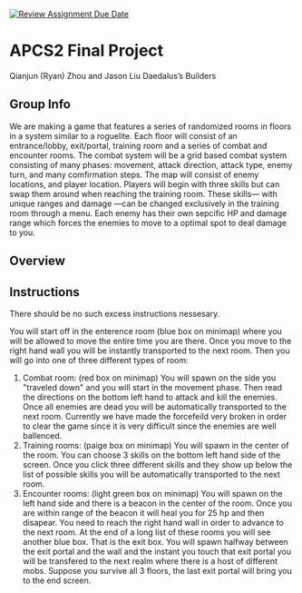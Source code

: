 [![Review Assignment Due Date](https://classroom.github.com/assets/deadline-readme-button-24ddc0f5d75046c5622901739e7c5dd533143b0c8e959d652212380cedb1ea36.svg)](https://classroom.github.com/a/syDSSnTt)
# APCS2 Final Project
Qianjun (Ryan) Zhou and Jason Liu
Daedalus’s Builders
## Group Info
We are making a game that features a series of randomized rooms in floors in a system similar to a roguelite. Each floor will consist of an entrance/lobby, exit/portal, training room and a series of combat and encounter rooms. The combat system will be a grid based combat system consisting of many phases: movement, attack direction, attack type, enemy turn, and many comfirmation steps. The map will consist of enemy locations, and player location. Players will begin with three skills but can swap them around when reaching the training room. These skills— with unique ranges and damage —can be changed exclusively in the training room through a menu. Each enemy has their own sepcific HP and damage range which forces the enemies to move to a optimal spot to deal damage to you. 
## Overview

## Instructions
There should be no such excess instructions nessesary.

You will start off in the enterence room (blue box on minimap) where you will be allowed to move the entire time you are there. Once you move to the right hand wall you will be instantly transported to the next room.
Then you will go into one of three different types of room:
1) Combat room: (red box on minimap) You will spawn on the side you "traveled down" and you will start in the movement phase. Then read the directions on the bottom left hand to attack and kill the enemies. Once all enemies are dead you will be automatically transported to the next room. Currently we have made the forcefeild very broken in order to clear the game since it is very difficult since the enemies are well ballenced.
2) Training rooms: (paige box on minimap) You will spawn in the center of the room. You can choose 3 skills on the bottom left hand side of the screen. Once you click three different skills and they show up below the list of possible skills you will be automatically transported to the next room.
3) Encounter rooms: (light green box on minimap) You will spawn on the left hand side and there is a beacon in the center of the room. Once you are within range of the beacon it will heal you for 25 hp and then disapear. You need to reach the right hand wall in order to advance to the next room.
At the end of a long list of these rooms you will see another blue box. That is the exit box. You will spawn halfway between the exit portal and the wall and the instant you touch that exit portal you will be transfered to the next realm where there is a host of different mobs.
Suppose you survive all 3 floors, the last exit portal will bring you to the end screen.

